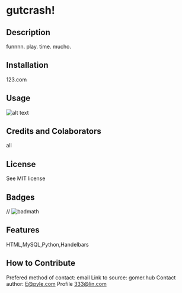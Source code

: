 # gutcrash!

## Description
funnnn.
play.
time.
mucho.

## Installation

123.com

## Usage

![alt text](assets/screenshot.png)

## Credits and Colaborators

all

## License

See MIT license

## Badges

// ![badmath](https://img.shields.io/github/languages/top/nielsenjared/badmath)

## Features
HTML,MySQL,Python,Handelbars

## How to Contribute
Prefered method of contact: email
Link to source:
gomer.hub
Contact author:
E@pyle.com
Profile
333@lin.com